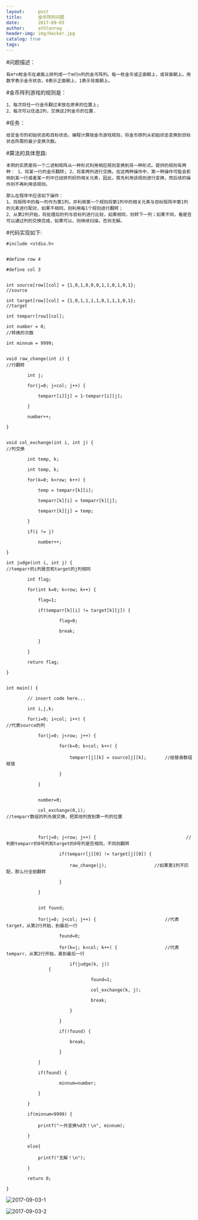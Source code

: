 ```yaml
---
layout:     post
title:      金币阵列问题
date:       2017-09-03
author:     athlonreg
header-img: img/Hacker.jpg
catalog: true
tags:
---
```


#问题描述：

	有m*n枚金币在桌面上排列成一个m行n列的金币阵列。每一枚金币或正面朝上，或背面朝上。用数字表示金币状态，0表示正面朝上，1表示背面朝上。


#金币阵列游戏的规则是：

	1、每次将任一行金币翻过来放在原来的位置上;
	2、每次可以任选2列，交换这2列金币的位置.


#任务：

	给定金币的初始状态和目标状态，编程计算按金币游戏规则，将金币排列从初始状态变换到目标状态所需的最少变换次数。


#算法的具体思路:

    本例的实质是将一个二进制矩阵从一种形式利用相应规则变换到另一种形式。提供的规则有两种： 1、将某一行的金币翻转; 2、将某两列进行交换。在这两种操作中，第一种操作可能会影响到某一行或者某一列中已经排列好的相关元素，因此，首先利用该规则进行变换，而后续的操作则不再利用该规则。
    
    那么在程序中应该如下操作：
    1、将矩阵中的每一列作为第1列，并利用第一个规则将第1列中的相关元素与目标矩阵中第1列的元素进行配对，如果不相同，则利用每1个规则进行翻转；
    2、从第2列开始，将处理后的列与目标列进行比较，如果相同，则转下一列；如果不同，看是否可以通过列的交换完成，如果可以，则继续扫描，否则无解。
    

#代码实现如下:


	#include <stdio.h>


	#define row 4

	#define col 3


	int source[row][col] = {1,0,1,0,0,0,1,1,0,1,0,1};                       //source

	int target[row][col] = {1,0,1,1,1,1,0,1,1,1,0,1};                       //target

	int temparr[row][col];

	int number = 0;                                                         //转换的次数

	int minnum = 9999;


	void raw_change(int i) {                                                //行翻转

    		int j;
    
    		for(j=0; j<col; j++) {
    
        		temparr[i][j] = 1-temparr[i][j];
        
    		}
    
    		number++;
    
	}


	void col_exchange(int i, int j) {                                       //列交换

    		int temp, k;
    
    		int temp, k;
    
    		for(k=0; k<row; k++) {
    
        		temp = temparr[k][i];
        
        		temparr[k][i] = temparr[k][j];
        
       	 		temparr[k][j] = temp;
        
    		}
    
    		if(i != j)
    
        		number++;
        
	}

	int judge(int i, int j) {                                               //temparr的i列是否和target的j列相同

    		int flag;
    
    		for(int k=0; k<row; k++) {
    
        		flag=1;
        
        		if(temparr[k][i] != target[k][j]) {
        
            			flag=0;
            
            			break;
            
        		}
        
    		}
    
    		return flag;
    
	}


	int main() {

    		// insert code here...
    
    		int i,j,k;
    
    		for(i=0; i<col; i++) {                                        	//代表source的列
    
        		for(j=0; j<row; j++) {
        
            			for(k=0; k<col; k++) {
            
                			temparr[j][k] = source[j][k];  		//给替身数组赋值
                
            			}
            
        		}
        
        
        		number=0;
        
        		col_exchange(0,i);                                  	//temparr数组的列先做交换，把其他列放到第一列的位置
        
        
        
        		for(j=0; j<row; j++) {                                	//判断temparr的0号列和target的0号列是否相同，不同则翻转
        
            			if(temparr[j][0] != target[j][0]) {
            
                			raw_change(j);            		//如果第1列不匹配，那么行全部翻转
                
            			}
            
        		}
        
        
        		int found;
        
        		for(j=0; j<col; j++) {                    		//代表target，从第2行开始，到最后一行
        
            			found=0;
            
            			for(k=j; k<col; k++) {             		//代表temparr，从第2行开始，直到最后一行
            
                			if(judge(k, j)) 
					{
                
                    				found=1;
                    
                    				col_exchange(k, j);
                    
                    				break;
                    
                			}
                
            			}
            
            			if(!found) {
            
                			break;
                
            			}
            
        		}
			
        		if(found) {
        
            			minnum=number;
            
        		}
        
    		}
    
    		if(minnum<9999) {
    
        		printf("一共变换%d次！\n", minnum);
        
    		}
    
    		else{
    
        		printf("无解！\n");
        
    		}
    
    		return 0;
    
	}

![2017-09-03-1](http://ovefvi4g3.bkt.clouddn.com/2017-09-03-1-1.png)

![2017-09-03-2](http://ovefvi4g3.bkt.clouddn.com/2017-09-03-2-1.png)
